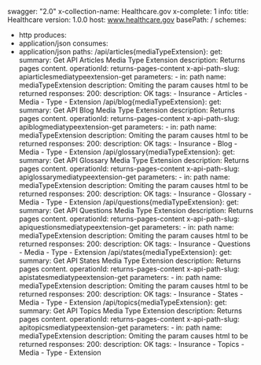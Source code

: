 swagger: "2.0"
x-collection-name: Healthcare.gov
x-complete: 1
info:
  title: Healthcare
  version: 1.0.0
host: www.healthcare.gov
basePath: /
schemes:
- http
produces:
- application/json
consumes:
- application/json
paths:
  /api/articles{mediaTypeExtension}:
    get:
      summary: Get API Articles Media Type Extension
      description: Returns pages content.
      operationId: returns-pages-content
      x-api-path-slug: apiarticlesmediatypeextension-get
      parameters:
      - in: path
        name: mediaTypeExtension
        description: Omiting the param causes html to be returned
      responses:
        200:
          description: OK
      tags:
      - Insurance
      - Articles
      - Media
      - Type
      - Extension
  /api/blog{mediaTypeExtension}:
    get:
      summary: Get API Blog Media Type Extension
      description: Returns pages content.
      operationId: returns-pages-content
      x-api-path-slug: apiblogmediatypeextension-get
      parameters:
      - in: path
        name: mediaTypeExtension
        description: Omiting the param causes html to be returned
      responses:
        200:
          description: OK
      tags:
      - Insurance
      - Blog
      - Media
      - Type
      - Extension
  /api/glossary{mediaTypeExtension}:
    get:
      summary: Get API Glossary Media Type Extension
      description: Returns pages content.
      operationId: returns-pages-content
      x-api-path-slug: apiglossarymediatypeextension-get
      parameters:
      - in: path
        name: mediaTypeExtension
        description: Omiting the param causes html to be returned
      responses:
        200:
          description: OK
      tags:
      - Insurance
      - Glossary
      - Media
      - Type
      - Extension
  /api/questions{mediaTypeExtension}:
    get:
      summary: Get API Questions Media Type Extension
      description: Returns pages content.
      operationId: returns-pages-content
      x-api-path-slug: apiquestionsmediatypeextension-get
      parameters:
      - in: path
        name: mediaTypeExtension
        description: Omiting the param causes html to be returned
      responses:
        200:
          description: OK
      tags:
      - Insurance
      - Questions
      - Media
      - Type
      - Extension
  /api/states{mediaTypeExtension}:
    get:
      summary: Get API States Media Type Extension
      description: Returns pages content.
      operationId: returns-pages-content
      x-api-path-slug: apistatesmediatypeextension-get
      parameters:
      - in: path
        name: mediaTypeExtension
        description: Omiting the param causes html to be returned
      responses:
        200:
          description: OK
      tags:
      - Insurance
      - States
      - Media
      - Type
      - Extension
  /api/topics{mediaTypeExtension}:
    get:
      summary: Get API Topics Media Type Extension
      description: Returns pages content.
      operationId: returns-pages-content
      x-api-path-slug: apitopicsmediatypeextension-get
      parameters:
      - in: path
        name: mediaTypeExtension
        description: Omiting the param causes html to be returned
      responses:
        200:
          description: OK
      tags:
      - Insurance
      - Topics
      - Media
      - Type
      - Extension